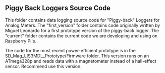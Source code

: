 ## Piggy Back Loggers Source Code 

This folder contains data logging source code for "Piggy-back" Loggers for Analog Meters. The "first_version" folder contains code originally written by Miguel Leonardo for a first prototype version of the piggy-back logger. The "current" folder contains the current code we are developing and using on Raspberry Pi's.

The code for the most recent power-efficient prototype is in the SD_Mag_LIS3MDL_Prototype/Firmware folder. This version runs on an ATmega328p and reads data with a magnetometer instead of a hall-effect sensor. Recommend use this version.

